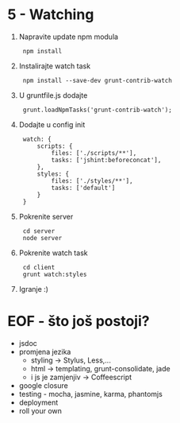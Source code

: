
5 - Watching
=================================

1. Napravite update npm modula

		npm install

2. Instalirajte watch task
		
		npm install --save-dev grunt-contrib-watch

3. U gruntfile.js dodajte

        grunt.loadNpmTasks('grunt-contrib-watch');

4. Dodajte u config init

        watch: {
            scripts: {
                files: ['./scripts/**'],
                tasks: ['jshint:beforeconcat'],
            },
            styles: {
                files: ['./styles/**'],
                tasks: ['default']
            }
        }

5. Pokrenite server

        cd server
        node server

6. Pokrenite watch task

        cd client
        grunt watch:styles

7. Igranje :)






EOF - što još postoji?
=================================

- jsdoc
- promjena jezika
    - styling -> Stylus, Less,...
    - html -> templating, grunt-consolidate, jade
    - i js je zamjenjiv -> Coffeescript
- google closure
- testing - mocha, jasmine, karma, phantomjs
- deployment
- roll your own
